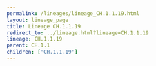 ```yaml
---
permalink: /lineages/lineage_CH.1.1.19.html
layout: lineage_page
title: Lineage CH.1.1.19
redirect_to: ../lineage.html?lineage=CH.1.1.19
lineage: CH.1.1.19
parent: CH.1.1
children: ['CH.1.1.19']
---
```

